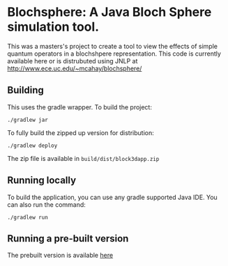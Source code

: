 Blochsphere: A Java Bloch Sphere simulation tool.
===========

This was a masters's project to create a tool to view the effects of simple quantum operators in a blochshpere representation.  This code is currently available here or is distrubuted using JNLP at http://www.ece.uc.edu/~mcahay/blochsphere/


## Building

This uses the gradle wrapper. To build the project:
```shell
./gradlew jar
```

To fully build the zipped up version for distribution:
```shell
./gradlew deploy
```

The zip file is available in `build/dist/block3dapp.zip`

## Running locally

To build the application, you can use any gradle supported Java IDE.  You can also
run the command:
```shell
./gradlew run
``` 

## Running a pre-built version

The prebuilt version is available [here](bloch3dapp.zip)